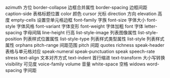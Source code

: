 <!-- 有道翻译 -->
<!-- 通常继承属性文字颜色表格间距等 -->
azimuth               方位
border-collapse       边框合并属性
border-spacing        边框间距
caption-side          表格标题位置
color                 颜色
cursor                光标
direction             方向
elevation             高度
empty-cells           设置空单元格边框
font-family           字族
font-size             字体大小
font-style            字体风格
font-variant          字体变形
font-weight           字体加粗
font                  字体
letter-spacing        字母间隔
line-height           行高
list-style-image      列表图像属性
list-style-position   列表样式位置属性
list-style-type       列表样式类型属性
list-style            列表样式属性
orphans
pitch-range           间距范围
pitch                 间距
quotes
richness
speak-header          表格与单元格对应
speak-numeral
speak-punctuation
speak
speech-rate
stress
text-align            文本对齐方式
text-indent           首行缩进
text-transform        大小写转换
visibility            可见度
voice-family
volume                音量
white-space           空格
widows
word-spacing          字间距